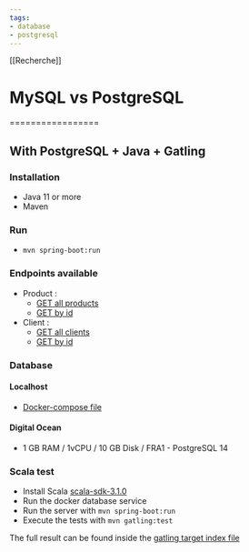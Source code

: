```yaml
---
tags:
- database
- postgresql
---
```


[[Recherche]]
# MySQL vs PostgreSQL
=================

## With PostgreSQL + Java + Gatling
### Installation
- Java 11 or more
- Maven

### Run
- `mvn spring-boot:run`

### Endpoints available
- Product :
  - [GET all products](http://localhost:8081/products) 
  - [GET by id](http://localhost:8081/products/{id})
- Client :
  - [GET all clients](http://localhost:8081/clients)
  - [GET by id](http://localhost:8081/clients/{id})

### Database
#### Localhost
- [Docker-compose file](../docker-compose.yml)

#### Digital Ocean
- 1 GB RAM / 1vCPU / 10 GB Disk / FRA1 - PostgreSQL 14

### Scala test
- Install Scala [scala-sdk-3.1.0](https://www.scala-lang.org/download/scala3.html)
- Run the docker database service
- Run the server with `mvn spring-boot:run`
- Execute the tests with `mvn gatling:test`

The full result can be found inside the [gatling target index file](target/gatling/testapisimulation-.../index.html)